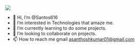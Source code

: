 <img src="https://readme-typing-svg.herokuapp.com?lines=Welcome+to++my+GitHub+Profile!;Feel+free+to+Connect+with+me!;Visit+Again!&font=Fira%20Code&center=true&width=380&height=50">

- 👋 Hi, I’m @Santos616
- 👀 I’m interested in Technologies that amaze me.
- 🌱 I’m currently learning to do some projects.
- 💞️ I’m looking to collaborate on projects.
- 📫 How to reach me gmail asanthoshkumar01@gmail.com

<!---
Santos616/Santos616 is a ✨ special ✨ repository because its `README.md` (this file) appears on your GitHub profile.
You can click the Preview link to take a look at your changes.
--->
